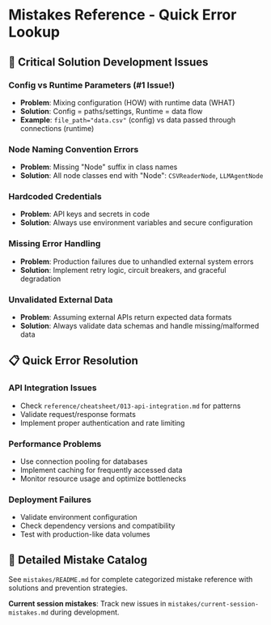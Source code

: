 # Mistakes Reference - Quick Error Lookup

## 🚨 Critical Solution Development Issues

### **Config vs Runtime Parameters** (#1 Issue!)
- **Problem**: Mixing configuration (HOW) with runtime data (WHAT)
- **Solution**: Config = paths/settings, Runtime = data flow
- **Example**: `file_path="data.csv"` (config) vs data passed through connections (runtime)

### **Node Naming Convention Errors**
- **Problem**: Missing "Node" suffix in class names
- **Solution**: All node classes end with "Node": `CSVReaderNode`, `LLMAgentNode`

### **Hardcoded Credentials**
- **Problem**: API keys and secrets in code
- **Solution**: Always use environment variables and secure configuration

### **Missing Error Handling**
- **Problem**: Production failures due to unhandled external system errors
- **Solution**: Implement retry logic, circuit breakers, and graceful degradation

### **Unvalidated External Data**
- **Problem**: Assuming external APIs return expected data formats
- **Solution**: Always validate data schemas and handle missing/malformed data

## 📋 Quick Error Resolution

### API Integration Issues
- Check `reference/cheatsheet/013-api-integration.md` for patterns
- Validate request/response formats
- Implement proper authentication and rate limiting

### Performance Problems
- Use connection pooling for databases
- Implement caching for frequently accessed data
- Monitor resource usage and optimize bottlenecks

### Deployment Failures
- Validate environment configuration
- Check dependency versions and compatibility
- Test with production-like data volumes

## 🔗 Detailed Mistake Catalog
See `mistakes/README.md` for complete categorized mistake reference with solutions and prevention strategies.

**Current session mistakes**: Track new issues in `mistakes/current-session-mistakes.md` during development.